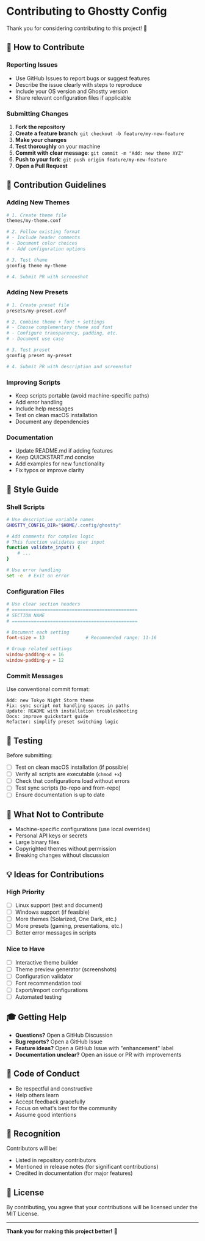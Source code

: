 # Contributing to Ghostty Config

Thank you for considering contributing to this project! 🎉

## 🤝 How to Contribute

### Reporting Issues

- Use GitHub Issues to report bugs or suggest features
- Describe the issue clearly with steps to reproduce
- Include your OS version and Ghostty version
- Share relevant configuration files if applicable

### Submitting Changes

1. **Fork the repository**
2. **Create a feature branch**: `git checkout -b feature/my-new-feature`
3. **Make your changes**
4. **Test thoroughly** on your machine
5. **Commit with clear message**: `git commit -m "Add: new theme XYZ"`
6. **Push to your fork**: `git push origin feature/my-new-feature`
7. **Open a Pull Request**

## 📝 Contribution Guidelines

### Adding New Themes

```bash
# 1. Create theme file
themes/my-theme.conf

# 2. Follow existing format
# - Include header comments
# - Document color choices
# - Add configuration options

# 3. Test theme
gconfig theme my-theme

# 4. Submit PR with screenshot
```

### Adding New Presets

```bash
# 1. Create preset file
presets/my-preset.conf

# 2. Combine theme + font + settings
# - Choose complementary theme and font
# - Configure transparency, padding, etc.
# - Document use case

# 3. Test preset
gconfig preset my-preset

# 4. Submit PR with description and screenshot
```

### Improving Scripts

- Keep scripts portable (avoid machine-specific paths)
- Add error handling
- Include help messages
- Test on clean macOS installation
- Document any dependencies

### Documentation

- Update README.md if adding features
- Keep QUICKSTART.md concise
- Add examples for new functionality
- Fix typos or improve clarity

## 🎨 Style Guide

### Shell Scripts

```bash
# Use descriptive variable names
GHOSTTY_CONFIG_DIR="$HOME/.config/ghostty"

# Add comments for complex logic
# This function validates user input
function validate_input() {
    # ...
}

# Use error handling
set -e  # Exit on error
```

### Configuration Files

```conf
# Use clear section headers
# ==============================================
# SECTION NAME
# ==============================================

# Document each setting
font-size = 13               # Recommended range: 11-16

# Group related settings
window-padding-x = 16
window-padding-y = 12
```

### Commit Messages

Use conventional commit format:

```
Add: new Tokyo Night Storm theme
Fix: sync script not handling spaces in paths
Update: README with installation troubleshooting
Docs: improve quickstart guide
Refactor: simplify preset switching logic
```

## 🧪 Testing

Before submitting:

- [ ] Test on clean macOS installation (if possible)
- [ ] Verify all scripts are executable (`chmod +x`)
- [ ] Check that configurations load without errors
- [ ] Test sync scripts (to-repo and from-repo)
- [ ] Ensure documentation is up to date

## 🚫 What Not to Contribute

- Machine-specific configurations (use local overrides)
- Personal API keys or secrets
- Large binary files
- Copyrighted themes without permission
- Breaking changes without discussion

## 💡 Ideas for Contributions

### High Priority

- [ ] Linux support (test and document)
- [ ] Windows support (if feasible)
- [ ] More themes (Solarized, One Dark, etc.)
- [ ] More presets (gaming, presentations, etc.)
- [ ] Better error messages in scripts

### Nice to Have

- [ ] Interactive theme builder
- [ ] Theme preview generator (screenshots)
- [ ] Configuration validator
- [ ] Font recommendation tool
- [ ] Export/import configurations
- [ ] Automated testing

## 🎓 Getting Help

- **Questions?** Open a GitHub Discussion
- **Bug reports?** Open a GitHub Issue
- **Feature ideas?** Open a GitHub Issue with "enhancement" label
- **Documentation unclear?** Open an issue or PR with improvements

## 📜 Code of Conduct

- Be respectful and constructive
- Help others learn
- Accept feedback gracefully
- Focus on what's best for the community
- Assume good intentions

## 🌟 Recognition

Contributors will be:
- Listed in repository contributors
- Mentioned in release notes (for significant contributions)
- Credited in documentation (for major features)

## 📄 License

By contributing, you agree that your contributions will be licensed under the MIT License.

---

**Thank you for making this project better!** 🚀
